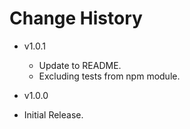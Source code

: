 # Change History

- v1.0.1

  - Update to README.
  - Excluding tests from npm module.

- v1.0.0

- Initial Release.
